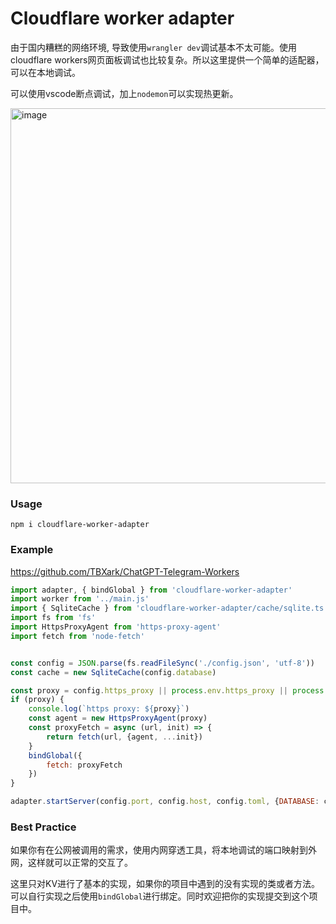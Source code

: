# Cloudflare worker adapter

由于国内糟糕的网络环境, 导致使用`wrangler dev`调试基本不太可能。使用cloudflare workers网页面板调试也比较复杂。所以这里提供一个简单的适配器，可以在本地调试。

可以使用vscode断点调试，加上`nodemon`可以实现热更新。

<img width="600" alt="image" src="https://user-images.githubusercontent.com/9513891/224906690-d9692649-ab5a-4c5a-98e2-49dc122d611a.png">


### Usage

```shell
npm i cloudflare-worker-adapter
```

### Example

https://github.com/TBXark/ChatGPT-Telegram-Workers

```js
import adapter, { bindGlobal } from 'cloudflare-worker-adapter'
import worker from '../main.js'
import { SqliteCache } from 'cloudflare-worker-adapter/cache/sqlite.ts'
import fs from 'fs'
import HttpsProxyAgent from 'https-proxy-agent'
import fetch from 'node-fetch'


const config = JSON.parse(fs.readFileSync('./config.json', 'utf-8'))
const cache = new SqliteCache(config.database)

const proxy = config.https_proxy || process.env.https_proxy || process.env.HTTPS_PROXY
if (proxy) {
    console.log(`https proxy: ${proxy}`)
    const agent = new HttpsProxyAgent(proxy)
    const proxyFetch = async (url, init) => {
        return fetch(url, {agent, ...init})
    }
    bindGlobal({ 
        fetch: proxyFetch
    })
}

adapter.startServer(config.port, config.host, config.toml, {DATABASE: cache}, {server: config.server}, worker.fetch)
```

### Best Practice

如果你有在公网被调用的需求，使用内网穿透工具，将本地调试的端口映射到外网，这样就可以正常的交互了。

这里只对KV进行了基本的实现，如果你的项目中遇到的没有实现的类或者方法。可以自行实现之后使用`bindGlobal`进行绑定。同时欢迎把你的实现提交到这个项目中。
